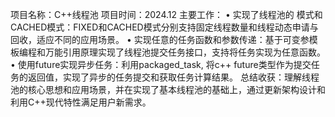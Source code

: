 项目名称：C++线程池 项目时间：2024.12
主要工作：
• 实现了线程池的 模式和CACHED模式：FIXED和CACHED模式分别支持固定线程数量和线程动态申请与回收，适应不同的应用场景。
• 实现任意的任务函数和参数传递：基于可变参模板编程和万能引用原理实现了线程池提交任务接口，支持将任务实现为任意函数。
• 使用future实现异步任务：利用packaged_task, 将c++ future类型作为提交任务的返回值，实现了异步的任务提交和获取任务计算结果。
总结收获：理解线程池的核心思想和应用场景，并在实现了基本线程池的基础上，通过更新架构设计和利用C++现代特性满足用户新需求。
